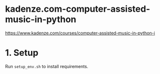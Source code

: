 # kadenze.com-computer-assisted-music-in-python
https://www.kadenze.com/courses/computer-assisted-music-in-python-i

# 1. Setup
Run `setup_env.sh` to install requirements.

